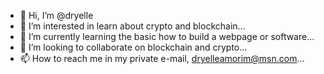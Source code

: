 - 👋 Hi, I’m @dryelle
- 👀 I’m interested in learn about crypto and blockchain...
- 🌱 I’m currently learning the basic how to build a webpage or software...
- 💞️ I’m looking to collaborate on blockchain and crypto...
- 📫 How to reach me in my private e-mail, dryelleamorim@msn.com...

<!---
dryelle/dryelle is a ✨ special ✨ repository because its `README.md` (this file) appears on your GitHub profile.
You can click the Preview link to take a look at your changes.
--->
